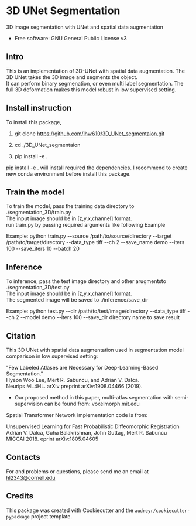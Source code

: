 3D UNet Segmentation
===============
3D image segmentation with UNet and spatial data augmentation


* Free software: GNU General Public License v3

Intro
-------
This is an implementation of 3D-UNet with spatial data augmentation. The 3D UNet takes the 3D image and segments the object. <br />
It can perform binary segmenation, or even multi label segmentation. The full 3D deformation makes this model robust in low supervised setting.

Install instruction
-------
To install this package,

1. git clone https://github.com/lhw610/3D_UNet_segmentaion.git

2. cd ./3D_UNet_segmentaion

3. pip install -e .

pip install -e . will install required the dependencies. I recommend to create new conda environment before install this package.

Train the model
-------
To train the model, pass the training data directory to ./segmentation_3D/train.py <br />
The input image should be in [z,y,x,channel] format. <br />
run train.py by passing required arguments like following Example <br />

Example:
python train.py --source /path/to/source/directory --target /path/to/target/directory --data_type tiff --ch 2 --save_name demo --iters 100 --save_iters 10 --batch 20

Inference
-------
To inference, pass the test image directory and other arugmentsto ./segmentation_3D/test.py <br />
The input image should be in [z,y,x,channel] format. <br />
The segmented image will be saved to ./inference/save_dir 

Example:
python test.py --dir /path/to/test/image/directory --data_type tiff --ch 2 --model demo --iters 100 --save_dir directory name to save result


Citation
-------
This 3D UNet with spatial data augmentation used in segmentation model comparison in low supervised setting:

"Few Labeled Atlases are Necessary for Deep-Learning-Based Segmentation." <br />
Hyeon Woo Lee, Mert R. Sabuncu, and Adrian V. Dalca. <br />
Neurips ML4HL. arXiv preprint arXiv:1908.04466 (2019).

* Our proposed method in this paper, multi-atlas segmentation with semi-supervision can be found from:
voxelmorph.mit.edu

Spatial Transformer Network implementation code is from:

Unsupervised Learning for Fast Probabilistic Diffeomorphic Registration <br />
Adrian V. Dalca, Guha Balakrishnan, John Guttag, Mert R. Sabuncu <br />
MICCAI 2018. eprint arXiv:1805.04605

Contacts
-------
For and problems or questions, please send me an email at hl2343@cornell.edu

Credits
-------

This package was created with Cookiecutter and the `audreyr/cookiecutter-pypackage` project template.